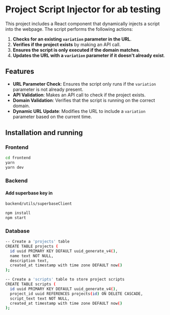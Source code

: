 # Project Script Injector for ab testing

This project includes a React component that dynamically injects a script into the webpage. The script performs the following actions:

1. **Checks for an existing `variation` parameter in the URL**.
2. **Verifies if the project exists** by making an API call.
3. **Ensures the script is only executed if the domain matches**.
4. **Updates the URL with a `variation` parameter if it doesn't already exist**.

## Features

- **URL Parameter Check**: Ensures the script only runs if the `variation` parameter is not already present.
- **API Validation**: Makes an API call to check if the project exists.
- **Domain Validation**: Verifies that the script is running on the correct domain.
- **Dynamic URL Update**: Modifies the URL to include a `variation` parameter based on the current time.

## Installation and running

### Frontend

```bash
cd frontend
yarn 
yarn dev
```

### Backend

#### Add superbase key in

```bash
backend/utils/superbaseClient

```

```bash
npm install
npm start
```

### Database
 
```bash
-- Create a 'projects' table
CREATE TABLE projects (
  id uuid PRIMARY KEY DEFAULT uuid_generate_v4(),
  name text NOT NULL,
  description text,
  created_at timestamp with time zone DEFAULT now()
);

-- Create a 'scripts' table to store project scripts
CREATE TABLE scripts (
  id uuid PRIMARY KEY DEFAULT uuid_generate_v4(),
  project_id uuid REFERENCES projects(id) ON DELETE CASCADE,
  script_text text NOT NULL,
  created_at timestamp with time zone DEFAULT now()
);



```





